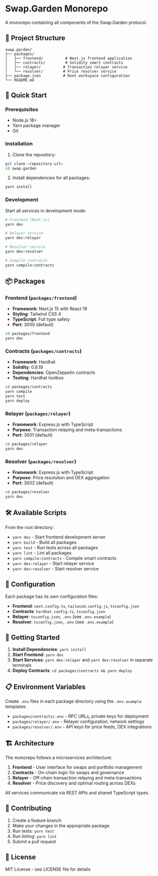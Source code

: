 # Swap.Garden Monorepo

A monorepo containing all components of the Swap.Garden protocol.

## 📁 Project Structure

```
swap.garden/
├── packages/
│   ├── frontend/          # Next.js frontend application
│   ├── contracts/         # Solidity smart contracts
│   ├── relayer/          # Transaction relayer service
│   └── resolver/         # Price resolver service
├── package.json          # Root workspace configuration
└── README.md
```

## 🚀 Quick Start

### Prerequisites

- Node.js 18+ 
- Yarn package manager
- Git

### Installation

1. Clone the repository:
```bash
git clone <repository-url>
cd swap.garden
```

2. Install dependencies for all packages:
```bash
yarn install
```

### Development

Start all services in development mode:

```bash
# Frontend (Next.js)
yarn dev

# Relayer service
yarn dev:relayer

# Resolver service  
yarn dev:resolver

# Compile contracts
yarn compile:contracts
```

## 📦 Packages

### Frontend (`packages/frontend`)
- **Framework**: Next.js 15 with React 19
- **Styling**: Tailwind CSS 4
- **TypeScript**: Full type safety
- **Port**: 3000 (default)

```bash
cd packages/frontend
yarn dev
```

### Contracts (`packages/contracts`)
- **Framework**: Hardhat
- **Solidity**: 0.8.19
- **Dependencies**: OpenZeppelin contracts
- **Testing**: Hardhat toolbox

```bash
cd packages/contracts
yarn compile
yarn test
yarn deploy
```

### Relayer (`packages/relayer`)
- **Framework**: Express.js with TypeScript
- **Purpose**: Transaction relaying and meta-transactions
- **Port**: 3001 (default)

```bash
cd packages/relayer
yarn dev
```

### Resolver (`packages/resolver`)
- **Framework**: Express.js with TypeScript  
- **Purpose**: Price resolution and DEX aggregation
- **Port**: 3002 (default)

```bash
cd packages/resolver
yarn dev
```

## 🛠 Available Scripts

From the root directory:

- `yarn dev` - Start frontend development server
- `yarn build` - Build all packages
- `yarn test` - Run tests across all packages
- `yarn lint` - Lint all packages
- `yarn compile:contracts` - Compile smart contracts
- `yarn dev:relayer` - Start relayer service
- `yarn dev:resolver` - Start resolver service

## 🔧 Configuration

Each package has its own configuration files:

- **Frontend**: `next.config.ts`, `tailwind.config.js`, `tsconfig.json`
- **Contracts**: `hardhat.config.ts`, `tsconfig.json`
- **Relayer**: `tsconfig.json`, `.env` (see `.env.example`)
- **Resolver**: `tsconfig.json`, `.env` (see `.env.example`)

## 🚦 Getting Started

1. **Install Dependencies**: `yarn install`
2. **Start Frontend**: `yarn dev`
3. **Start Services**: `yarn dev:relayer` and `yarn dev:resolver` in separate terminals
4. **Deploy Contracts**: `cd packages/contracts && yarn deploy`

## 📋 Environment Variables

Create `.env` files in each package directory using the `.env.example` templates:

- `packages/contracts/.env` - RPC URLs, private keys for deployment
- `packages/relayer/.env` - Relayer configuration, network settings  
- `packages/resolver/.env` - API keys for price feeds, DEX integrations

## 🏗 Architecture

The monorepo follows a microservices architecture:

1. **Frontend** - User interface for swaps and portfolio management
2. **Contracts** - On-chain logic for swaps and governance
3. **Relayer** - Off-chain transaction relaying and meta-transactions
4. **Resolver** - Price discovery and optimal routing across DEXs

All services communicate via REST APIs and shared TypeScript types.

## 🤝 Contributing

1. Create a feature branch
2. Make your changes in the appropriate package
3. Run tests: `yarn test`
4. Run linting: `yarn lint`
5. Submit a pull request

## 📄 License

MIT License - see LICENSE file for details

